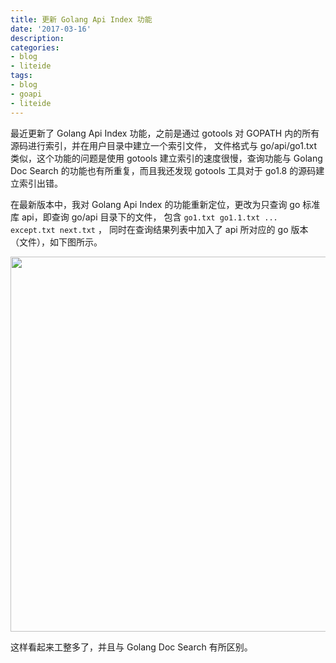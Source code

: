 ```yaml
---
title: 更新 Golang Api Index 功能
date: '2017-03-16'
description:
categories:
- blog
- liteide
tags:
- blog
- goapi
- liteide
---
```


<!-- ## 更新 Golang Api Index 功能 -->

最近更新了 Golang Api Index 功能，之前是通过 gotools 对 GOPATH 内的所有源码进行索引，并在用户目录中建立一个索引文件，
文件格式与 go/api/go1.txt 类似，这个功能的问题是使用 gotools 建立索引的速度很慢，查询功能与 Golang Doc Search 的功能也有所重复，而且我还发现 gotools 工具对于 go1.8 的源码建立索引出错。

在最新版本中，我对 Golang Api Index 的功能重新定位，更改为只查询 go 标准库 api，即查询 go/api 目录下的文件，
包含 `go1.txt go1.1.txt ... except.txt next.txt` ，
同时在查询结果列表中加入了 api 所对应的 go 版本（文件），如下图所示。

<img src="{{urls.media}}/2017-03-16-goapi-index/goapi-index.png" alt="" width="600">

这样看起来工整多了，并且与 Golang Doc Search 有所区别。